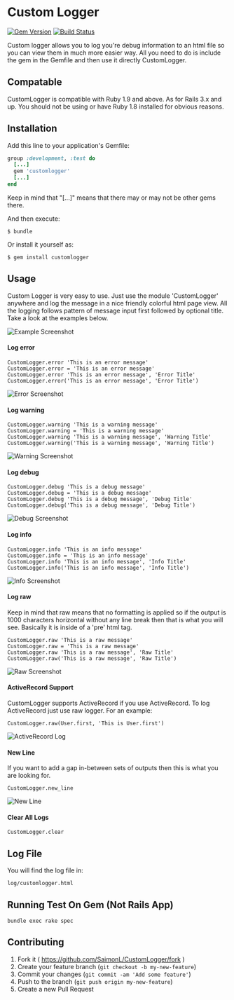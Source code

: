 # Custom Logger

[![Gem Version](https://badge.fury.io/rb/customlogger.png)](http://badge.fury.io/rb/customlogger)
[![Build Status](https://travis-ci.org/SaimonL/CustomLogger.svg)](https://travis-ci.org/SaimonL/CustomLogger)

Custom logger allows you to log you're debug information to an html file so you can
view them in much more easier way. All you need to do is include the gem in the
Gemfile and then use it directly CustomLogger.

## Compatable

CustomLogger is compatible with Ruby 1.9 and above. As for Rails 3.x and up.
You should not be using or have Ruby 1.8 installed for obvious reasons.

## Installation

Add this line to your application's Gemfile:

```ruby
group :development, :test do
  [...]
  gem 'customlogger'
  [...]
end
```
Keep in mind that "[...]" means that there may or may not be other gems there.

And then execute:

    $ bundle

Or install it yourself as:

    $ gem install customlogger

## Usage

Custom Logger is very easy to use. Just use the module 'CustomLogger' anywhere
and log the message in a nice friendly colorful html page view. All the logging
follows pattern of message input first followed by optional title. Take a look
at the examples below.

![Example Screenshot](https://raw.githubusercontent.com/SaimonL/repo-assets/master/customlogger/all.png)

#### Log error

    CustomLogger.error 'This is an error message'
    CustomLogger.error = 'This is an error message'
    CustomLogger.error 'This is an error message', 'Error Title'
    CustomLogger.error('This is an error message', 'Error Title')

![Error Screenshot](https://raw.githubusercontent.com/SaimonL/repo-assets/master/customlogger/error.png)

#### Log warning

    CustomLogger.warning 'This is a warning message'
    CustomLogger.warning = 'This is a warning message'
    CustomLogger.warning 'This is a warning message', 'Warning Title'
    CustomLogger.warning('This is a warning message', 'Warning Title')

![Warning Screenshot](https://raw.githubusercontent.com/SaimonL/repo-assets/master/customlogger/warning.png)

#### Log debug

    CustomLogger.debug 'This is a debug message'
    CustomLogger.debug = 'This is a debug message'
    CustomLogger.debug 'This is a debug message', 'Debug Title'
    CustomLogger.debug('This is a debug message', 'Debug Title')

![Debug Screenshot](https://raw.githubusercontent.com/SaimonL/repo-assets/master/customlogger/debug.png)

#### Log info

    CustomLogger.info 'This is an info message'
    CustomLogger.info = 'This is an info message'
    CustomLogger.info 'This is an info message', 'Info Title'
    CustomLogger.info('This is an info message', 'Info Title')

![Info Screenshot](https://raw.githubusercontent.com/SaimonL/repo-assets/master/customlogger/info.png)

#### Log raw

Keep in mind that raw means that no formatting is applied so if the output
is 1000 characters horizontal without any line break then that is what you
will see. Basically it is inside of a 'pre' html tag.

    CustomLogger.raw 'This is a raw message'
    CustomLogger.raw = 'This is a raw message'
    CustomLogger.raw 'This is a raw message', 'Raw Title'
    CustomLogger.raw('This is a raw message', 'Raw Title')

![Raw Screenshot](https://raw.githubusercontent.com/SaimonL/repo-assets/master/customlogger/raw.png)

#### ActiveRecord Support

CustomLogger supports ActiveRecord if you use ActiveRecord. To log ActiveRecord
just use raw logger. For an example:

    CustomLogger.raw(User.first, 'This is User.first')

![ActiveRecord Log](https://raw.githubusercontent.com/SaimonL/repo-assets/master/customlogger/active_record.png)

#### New Line

If you want to add a gap in-between sets of outputs then this is what you are
looking for.

    CustomLogger.new_line

![New Line](https://raw.githubusercontent.com/SaimonL/repo-assets/master/customlogger/new_line.png)

#### Clear All Logs

    CustomLogger.clear

## Log File

You will find the log file in:

    log/customlogger.html


## Running Test On Gem (Not Rails App)

    bundle exec rake spec

## Contributing

1. Fork it ( https://github.com/SaimonL/CustomLogger/fork )
2. Create your feature branch (`git checkout -b my-new-feature`)
3. Commit your changes (`git commit -am 'Add some feature'`)
4. Push to the branch (`git push origin my-new-feature`)
5. Create a new Pull Request
